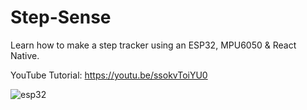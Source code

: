 # Step-Sense 

Learn how to make a step tracker using an ESP32, MPU6050 & React Native.

YouTube Tutorial: https://youtu.be/ssokvToiYU0


![esp32](https://github.com/galbraithmedia1/Step-Sense/assets/59584919/190e3a36-1f88-4962-9e51-aaf18d608fab)


